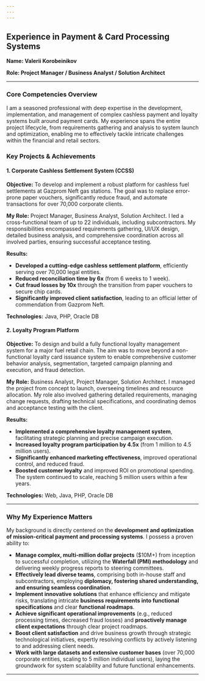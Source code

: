 ```yaml
---
---
---
```


## Experience in Payment & Card Processing Systems

**Name: Valerii Korobeinikov**

**Role: Project Manager / Business Analyst / Solution Architect**

---

### Core Competencies Overview

I am a seasoned professional with deep expertise in the development, implementation, and management of complex cashless payment and loyalty systems built around payment cards. My experience spans the entire project lifecycle, from requirements gathering and analysis to system launch and optimization, enabling me to effectively tackle intricate challenges within the financial and retail sectors.

### Key Projects & Achievements

#### 1. Corporate Cashless Settlement System (CCSS)

**Objective:** To develop and implement a robust platform for cashless fuel settlements at Gazprom Neft gas stations. The goal was to replace error-prone paper vouchers, significantly reduce fraud, and automate transactions for over 70,000 corporate clients.

**My Role:** Project Manager, Business Analyst, Solution Architect. I led a cross-functional team of up to 22 individuals, including subcontractors. My responsibilities encompassed requirements gathering, UI/UX design, detailed business analysis, and comprehensive coordination across all involved parties, ensuring successful acceptance testing.

**Results:**

* **Developed a cutting-edge cashless settlement platform**, efficiently serving over 70,000 legal entities.
* **Reduced reconciliation time by 6x** (from 6 weeks to 1 week).
* **Cut fraud losses by 10x** through the transition from paper vouchers to secure chip cards.
* **Significantly improved client satisfaction**, leading to an official letter of commendation from Gazprom Neft.

**Technologies:** Java, PHP, Oracle DB

#### 2. Loyalty Program Platform

**Objective:** To design and build a fully functional loyalty management system for a major fuel retail chain. The aim was to move beyond a non-functional loyalty card issuance system to enable comprehensive customer behavior analysis, segmentation, targeted campaign planning and execution, and fraud detection.

**My Role:** Business Analyst, Project Manager, Solution Architect. I managed the project from concept to launch, overseeing timelines and resource allocation. My role also involved gathering detailed requirements, managing change requests, drafting technical specifications, and coordinating demos and acceptance testing with the client.

**Results:**

* **Implemented a comprehensive loyalty management system**, facilitating strategic planning and precise campaign execution.
* **Increased loyalty program participation by 4.5x** (from 1 million to 4.5 million users).
* **Significantly enhanced marketing effectiveness**, improved operational control, and reduced fraud.
* **Boosted customer loyalty** and improved ROI on promotional spending. The system continued to scale, reaching 5 million users within a few years.

**Technologies:** Web, Java, PHP, Oracle DB

---

### Why My Experience Matters

My background is directly centered on the **development and optimization of mission-critical payment and processing systems**. I possess a proven ability to:

* **Manage complex, multi-million dollar projects** ($10M+) from inception to successful completion, utilizing the **Waterfall (PMI) methodology** and delivering weekly progress reports to steering committees.
* **Effectively lead diverse teams**, comprising both in-house staff and subcontractors, employing **diplomacy, fostering shared understanding, and ensuring seamless coordination**.
* **Implement innovative solutions** that enhance efficiency and mitigate risks, translating intricate **business requirements into functional specifications** and clear **functional roadmaps**.
* **Achieve significant operational improvements** (e.g., reduced processing times, decreased fraud losses) and **proactively manage client expectations** through clear project roadmaps.
* **Boost client satisfaction** and drive business growth through strategic technological initiatives, expertly resolving conflicts by actively listening to and addressing client needs.
* **Work with large datasets and extensive customer bases** (over 70,000 corporate entities, scaling to 5 million individual users), laying the groundwork for system scalability and future functional enhancements.

---